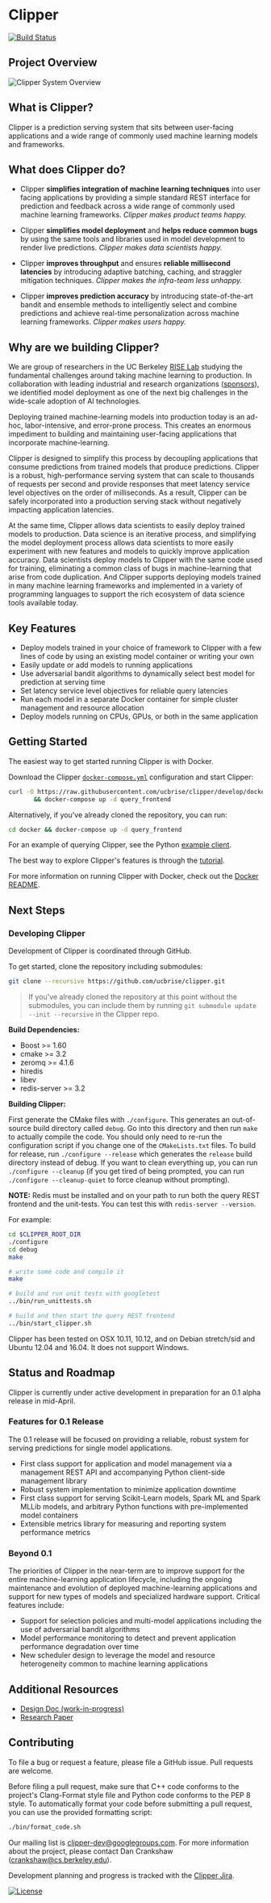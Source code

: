 # Clipper

[![Build Status](https://amplab.cs.berkeley.edu/jenkins/buildStatus/icon?job=Clipper)](https://amplab.cs.berkeley.edu/jenkins/job/Clipper/)

## Project Overview

![Clipper System Overview](images/clipper_arch.png)

## What is Clipper?

Clipper is a prediction serving system that sits between user-facing applications and a wide range of commonly used machine learning models and frameworks.

## What does Clipper do?

* Clipper **simplifies integration of machine learning techniques** into user facing applications by providing a simple standard REST interface for prediction and feedback across a wide range of commonly used machine learning frameworks.  *Clipper makes product teams happy.*


* Clipper **simplifies model deployment** and **helps reduce common bugs** by using the same tools and libraries used in model development to render live predictions.  *Clipper makes data scientists happy.*



* Clipper **improves throughput** and ensures **reliable millisecond latencies** by introducing adaptive batching, caching, and straggler mitigation techniques.  *Clipper makes the infra-team less unhappy.*

* Clipper **improves prediction accuracy** by introducing state-of-the-art bandit and ensemble methods to intelligently select and combine predictions and achieve real-time personalization across machine learning frameworks.  *Clipper makes users happy.*


## Why are we building Clipper?

We are group of researchers in the UC Berkeley [RISE Lab](https://rise.cs.berkeley.edu/) studying the fundamental challenges around taking machine learning to production.  In collaboration with leading industrial and research organizations ([sponsors](https://rise.cs.berkeley.edu/sponsors/)), we identified model deployment as one of the next big challenges in the wide-scale adoption of AI technologies.

Deploying trained machine-learning models into production today is an ad-hoc, labor-intensive, and error-prone process. This creates an enormous impediment to building and maintaining user-facing applications that incorporate machine-learning.

Clipper is designed to simplify this process by decoupling applications that
consume predictions from trained models that produce predictions.
Clipper is a robust, high-performance serving system that can scale to thousands of requests per second and provide 
responses that meet latency service level objectives on the order of milliseconds.
As a result, Clipper can be safely incorporated into a production serving stack without negatively
impacting application latencies.

At the same time, Clipper allows data scientists to easily deploy trained models to production.
Data science is an iterative process, and simplifying the model deployment process allows
data scientists to more easily experiment with new features and models to quickly improve
application accuracy. Data scientists deploy models to Clipper with the same code used for
training, eliminating a common class of bugs in machine-learning that arise from code duplication.
And Clipper supports deploying models trained in many machine learning frameworks and implemented
in a variety of programming languages to support the rich ecosystem of data science tools available today.



## Key Features

+ Deploy models trained in your choice of framework to Clipper with a few lines of code by using an existing model container or writing your own
+ Easily update or add models to running applications
+ Use adversarial bandit algorithms to dynamically select best model for prediction at serving time
+ Set latency service level objectives for reliable query latencies
+ Run each model in a separate Docker container for simple cluster management and resource allocation
+ Deploy models running on CPUs, GPUs, or both in the same application

## Getting Started

The easiest way to get started running Clipper is with Docker.

Download the Clipper [`docker-compose.yml`](docker/docker-compose.yml) configuration and start Clipper:

```sh
curl -O https://raw.githubusercontent.com/ucbrise/clipper/develop/docker/docker-compose.yml \
       && docker-compose up -d query_frontend
```

Alternatively, if you've already cloned the repository, you can run:

```sh
cd docker && docker-compose up -d query_frontend
```

For an example of querying Clipper, see the Python [example client](examples/basic_query/example_client.py).

The best way to explore Clipper's features is through the [tutorial](examples/tutorial/tutorial.md).

For more information on running Clipper with Docker, check out the [Docker README](docker/README.md).

## Next Steps

### Developing Clipper

Development of Clipper is coordinated through GitHub.

To get started, clone the repository including submodules:

```sh
git clone --recursive https://github.com/ucbrise/clipper.git
```

> If you've already cloned the repository at this point without the submodules,
> you can include them by running `git submodule update --init --recursive` in
> the Clipper repo.

__Build Dependencies:__

+ Boost >= 1.60
+ cmake >= 3.2
+ zeromq >= 4.1.6
+ hiredis
+ libev
+ redis-server >= 3.2


__Building Clipper:__

First generate the CMake files with `./configure`. This generates an out-of-source build directory called `debug`.
Go into this directory and then run `make` to actually
compile the code. You should only need to re-run the configuration script if you change one of the `CMakeLists.txt` files.
To build for release, run `./configure --release` which generates the `release` build directory instead of debug.
If you want to clean everything up, you can run `./configure --cleanup` (if you get tired of being prompted, you can run `./configure --cleanup-quiet` to force cleanup without prompting).

__NOTE:__ Redis must be installed and on your path to run both the query REST frontend and the unit-tests.
You can test this with `redis-server --version`.

For example:

```sh
cd $CLIPPER_ROOT_DIR
./configure
cd debug
make

# write some code and compile it
make

# build and run unit tests with googletest
../bin/run_unittests.sh

# build and then start the query REST frontend
../bin/start_clipper.sh
```

Clipper has been tested on OSX 10.11, 10.12, and on Debian stretch/sid and Ubuntu 12.04 and 16.04. It does not support Windows.

## Status and Roadmap

Clipper is currently under active development in preparation for an 0.1 alpha release
in mid-April.

### Features for 0.1 Release

The 0.1 release will be focused on providing a reliable, robust system for serving
predictions for single model applications.

+ First class support for application and model management via a management REST API and accompanying Python client-side management library
+ Robust system implementation to minimize application downtime
+ First class support for serving Scikit-Learn models, Spark ML and Spark MLLib models,
  and arbitrary Python functions with pre-implemented model containers
+ Extensible metrics library for measuring and reporting system performance metrics


### Beyond 0.1

The priorities of Clipper in the near-term are to improve support for the entire
machine-learning application lifecycle, including the ongoing maintenance and evolution
of deployed machine-learning applications and support for new types of models and specialized
hardware support. Critical features include:

+ Support for selection policies and multi-model applications including the use of adversarial bandit algorithms
+ Model performance monitoring to detect and prevent application performance degradation over time
+ New scheduler design to leverage the model and resource heterogeneity common to machine learning applications

## Additional Resources

+ [Design Doc (work-in-progress)](https://docs.google.com/document/d/1Ghc-CAKXzzRshSa6FlonFa5ttmtHRAqFwMg7vhuJakw/edit?usp=sharing)
+ [Research Paper](https://arxiv.org/abs/1612.03079)


## Contributing

To file a bug or request a feature, please file a GitHub issue. Pull requests are welcome.

Before filing a pull request, make sure that C++ code conforms to the project's Clang-Format style file and Python code conforms to the PEP 8 style. To automatically format your code before submitting a pull request, you can use
the provided formatting script:

```sh
./bin/format_code.sh
```


Our mailing list is <clipper-dev@googlegroups.com>. For more information about the project, please contact Dan Crankshaw (<crankshaw@cs.berkeley.edu>).

Development planning and progress is tracked with the [Clipper Jira](https://clipper.atlassian.net/projects/CLIPPER/issues).

[![License](https://img.shields.io/badge/License-Apache%202.0-blue.svg)](https://opensource.org/licenses/Apache-2.0)

